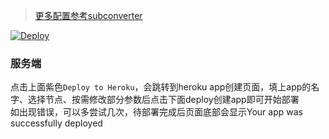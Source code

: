 > [更多配置参考subconverter](https://github.com/tindy2013/subconverter)  
  
[![Deploy](https://www.herokucdn.com/deploy/button.png)](https://dashboard.heroku.com/new?template=https://github.com/mixool/subconverterku)  
  
### 服务端
点击上面紫色`Deploy to Heroku`，会跳转到heroku app创建页面，填上app的名字、选择节点、按需修改部分参数后点击下面deploy创建app即可开始部署  
如出现错误，可以多尝试几次，待部署完成后页面底部会显示Your app was successfully deployed  